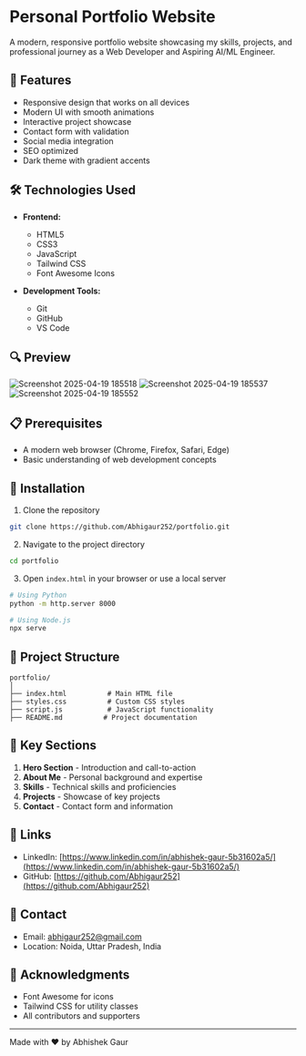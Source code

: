 # Personal Portfolio Website

A modern, responsive portfolio website showcasing my skills, projects, and professional journey as a Web Developer and Aspiring AI/ML Engineer.

## 🌟 Features

- Responsive design that works on all devices
- Modern UI with smooth animations
- Interactive project showcase
- Contact form with validation
- Social media integration
- SEO optimized
- Dark theme with gradient accents

## 🛠️ Technologies Used

- **Frontend:**
  - HTML5
  - CSS3
  - JavaScript
  - Tailwind CSS
  - Font Awesome Icons

- **Development Tools:**
  - Git
  - GitHub
  - VS Code

## 🔍 Preview
![Screenshot 2025-04-19 185518](https://github.com/user-attachments/assets/292fb5f5-1af7-4971-a7a0-c89589c4eb2c)
![Screenshot 2025-04-19 185537](https://github.com/user-attachments/assets/931b6374-9480-415e-862b-ab3ddcdb40d1)
![Screenshot 2025-04-19 185552](https://github.com/user-attachments/assets/f34e8fa8-671a-47e3-9117-9b849c3e6ae1)

## 📋 Prerequisites

- A modern web browser (Chrome, Firefox, Safari, Edge)
- Basic understanding of web development concepts

## 🚀 Installation

1. Clone the repository
```bash
git clone https://github.com/Abhigaur252/portfolio.git
```

2. Navigate to the project directory
```bash
cd portfolio
```

3. Open `index.html` in your browser or use a local server
```bash
# Using Python
python -m http.server 8000

# Using Node.js
npx serve
```

## 📁 Project Structure

```
portfolio/
│
├── index.html          # Main HTML file
├── styles.css          # Custom CSS styles
├── script.js           # JavaScript functionality
├── README.md          # Project documentation
```

## 🎯 Key Sections

1. **Hero Section** - Introduction and call-to-action
2. **About Me** - Personal background and expertise
3. **Skills** - Technical skills and proficiencies
4. **Projects** - Showcase of key projects
5. **Contact** - Contact form and information

## 🔗 Links

- LinkedIn: [https://www.linkedin.com/in/abhishek-gaur-5b31602a5/](https://www.linkedin.com/in/abhishek-gaur-5b31602a5/)
- GitHub: [https://github.com/Abhigaur252](https://github.com/Abhigaur252)

## 📧 Contact

- Email: abhigaur252@gmail.com
- Location: Noida, Uttar Pradesh, India


## 🙏 Acknowledgments

- Font Awesome for icons
- Tailwind CSS for utility classes
- All contributors and supporters

---
Made with ❤️ by Abhishek Gaur 
